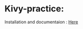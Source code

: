 # Kivy-practice:

Installation and documentaion : [Here](https://kivy.org/doc/stable/gettingstarted/installation.html#install-pip)